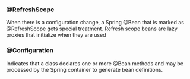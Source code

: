### @RefreshScope
  When there is a configuration change, a Spring @Bean that is marked as @RefreshScope gets special treatment.
  Refresh scope beans are lazy proxies that initialize when they are used
### @Configuration
  Indicates that a class declares one or more @Bean methods and may be processed by the Spring container to 
  generate bean definitions.
  
